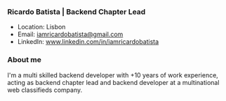 ### Ricardo Batista | Backend Chapter Lead

- Location: Lisbon
- Email: iamricardobatista@gmail.com
- LinkedIn: www.linkedin.com/in/iamricardobatista

### About me

I'm a multi skilled backend developer with +10 years of work experience,
acting as backend chapter lead and backend developer at a
multinational web classifieds company.

